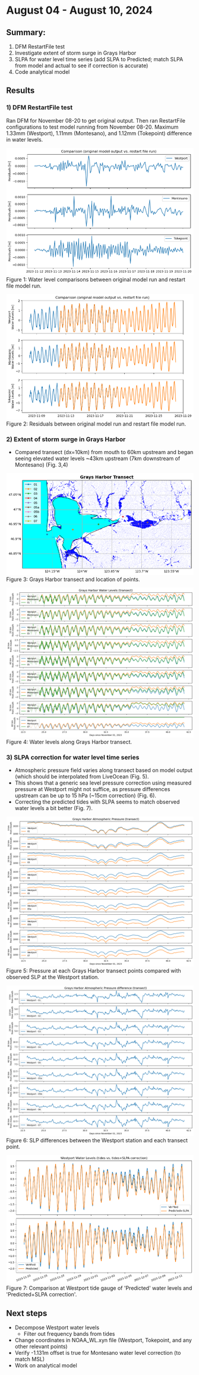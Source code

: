 # August 04 - August 10, 2024

## Summary:
1) DFM RestartFile test
2) Investigate extent of storm surge in Grays Harbor
3) SLPA for water level time series (add SLPA to Predicted; match SLPA from model and actual to see if correction is accurate)
4) Code analytical model

## Results
### 1) DFM RestartFile test
Ran DFM for November 08-20 to get original output. Then ran RestartFile configurations to test model running from November 08-20. Maximum 1.33mm (Westport), 1.11mm (Montesano), and 1.12mm (Tokepoint) difference in water levels.

![Water level comparisons](../Figures/080724meeting/RestartFile_resid_comparison.png)<br>
Figure 1: Water level comparisons between original model run and restart file model run.<br>

![Water level residuals](../Figures/080724meeting/RestartFile_wl_comparison.png)<br>
Figure 2: Residuals between original model run and restart file model run.<br>

### 2) Extent of storm surge in Grays Harbor
- Compared transect (dx=10km) from mouth to 60km upstream and began seeing elevated water levels ~43km upstream (7km downstream of Montesano) (Fig. 3,4)

![Grays Harbor transect](../Figures/080724meeting/GraysHarbor_transect.png)<br>
Figure 3: Grays Harbor transect and location of points.<br>

![Grays Harbor water level transect](../Figures/080724meeting/GraysHarbor_wl_transect.png)<br>
Figure 4: Water levels along Grays Harbor transect.<br>


### 3) SLPA correction for water level time series
- Atmospheric pressure field varies along transect based on model output (which should be interpolated from LiveOcean (Fig. 5). 
- This shows that a generic sea level pressure correction using measured pressure at Westport might not suffice, as pressure differences upstream can be up to 15 hPa (~15cm correction) (Fig. 6).
- Correcting the predicted tides with SLPA seems to match observed water levels a bit better (Fig. 7). 


![Grays Harbor pressure transect](../Figures/080724meeting/GraysHarbor_pressure_transect.png)<br>
Figure 5: Pressure at each Grays Harbor transect points compared with observed SLP at the Westport station.<br>

![Grays Harbor pressure transect](../Figures/080724meeting/GraysHarbor_pressurediff_transect.png)<br>
Figure 6: SLP differences between the Westport station and each transect point.<br>


![Westport water levels](../Figures/080724meeting/Westport_tidesvstidesslpa.png)<br>
Figure 7: Comparison at Westport tide gauge of 'Predicted' water levels and 'Predicted+SLPA correction'.<br>

## Next steps
- Decompose Westport water levels
	- Filter out frequency bands from tides
- Change coordinates in NOAA_WL.xyn file (Westport, Tokepoint, and any other relevant points)
- Verify -1.131m offset is true for Montesano water level correction (to match MSL)
- Work on analytical model
